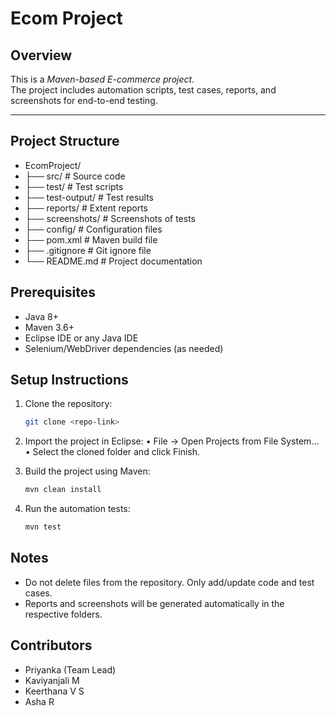 # Ecom Project

## Overview
This is a *Maven-based E-commerce project*.  
The project includes automation scripts, test cases, reports, and screenshots for end-to-end testing.

---

## Project Structure

- EcomProject/
- ├── src/                  # Source code
- ├── test/                 # Test scripts
- ├── test-output/          # Test results
- ├── reports/              # Extent reports
- ├── screenshots/          # Screenshots of tests
- ├── config/               # Configuration files
- ├── pom.xml               # Maven build file
- ├── .gitignore            # Git ignore file
- └── README.md             # Project documentation


## Prerequisites
- Java 8+  
- Maven 3.6+  
- Eclipse IDE or any Java IDE  
- Selenium/WebDriver dependencies (as needed)


## Setup Instructions
1. Clone the repository:
   ```bash
   git clone <repo-link>


2.	Import the project in Eclipse:
	•	File → Open Projects from File System…
	•	Select the cloned folder and click Finish.
3.	Build the project using Maven:

    ``` bash
    mvn clean install

4.	Run the automation tests:

    ```bash
    mvn test

## Notes
- Do not delete files from the repository. Only add/update code and test cases.
- Reports and screenshots will be generated automatically in the respective folders.
 
## Contributors
-   Priyanka (Team Lead)
-	Kaviyanjali M
-	Keerthana V S
-	Asha R

